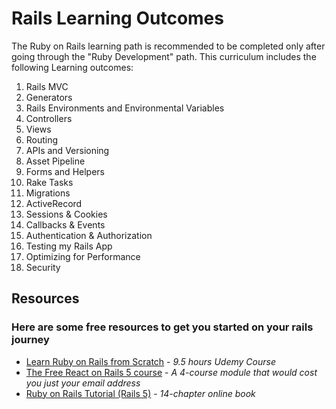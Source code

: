 # Rails Learning Outcomes

The Ruby on Rails learning path is recommended to be completed only after going through the "Ruby Development" path. This curriculum includes the following Learning outcomes: 

1. Rails MVC
2. Generators
3. Rails Environments and Environmental Variables
4. Controllers
5. Views
6. Routing
7. APIs and Versioning
8. Asset Pipeline
9. Forms and Helpers
10. Rake Tasks
11. Migrations
12. ActiveRecord
13. Sessions & Cookies
14. Callbacks & Events
15. Authentication & Authorization
16. Testing my Rails App
17. Optimizing for Performance
18. Security

## Resources
### Here are some free resources to get you started on your rails journey
- [Learn Ruby on Rails from Scratch](https://www.udemy.com/learn-ruby-on-rails-from-scratch/) - _9.5 hours Udemy Course_
- [The Free React on Rails 5 course](https://learnetto.com/users/hrishio/courses/the-free-react-on-rails-5-course) - _A 4-course module that would cost you just your email address_
- [Ruby on Rails Tutorial (Rails 5)](https://www.railstutorial.org/book/frontmatter) - _14-chapter online book_

